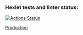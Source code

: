 ### Hexlet tests and linter status:
[![Actions Status](https://github.com/DiscoLord/rails-project-64/actions/workflows/hexlet-check.yml/badge.svg)](https://github.com/DiscoLord/rails-project-64/actions)

[Production](https://boris-hexlet-blog.onrender.com/)
